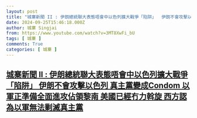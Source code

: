 ```yaml
---
layout: post
title: "城寨新聞 II : 伊朗總統聯大表態唔會中以色列擴大戰爭「陷阱」  伊朗不會攻擊以色列 真主黨變成Condom 以軍正準備全面進攻佔領黎南 美國已經冇力斡旋 西方認為以軍無法剿滅真主黨"
date: 2024-09-25T15:46:18.000Z
author: 城寨 Singjai
from: https://www.youtube.com/watch?v=3MT8XwFi_bU
tags: [ 城寨 ]
comments: True
categories: [ 城寨 ]
---
```

<!--1727279178000-->
[城寨新聞 II : 伊朗總統聯大表態唔會中以色列擴大戰爭「陷阱」  伊朗不會攻擊以色列 真主黨變成Condom 以軍正準備全面進攻佔領黎南 美國已經冇力斡旋 西方認為以軍無法剿滅真主黨](https://www.youtube.com/watch?v=3MT8XwFi_bU)
------

<div>

</div>
